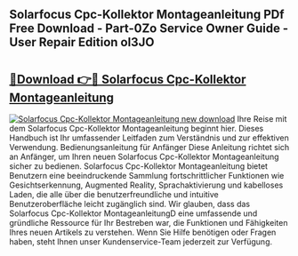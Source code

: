## Solarfocus Cpc-Kollektor Montageanleitung PDf Free Download - Part-0Zo Service Owner Guide - User Repair Edition ol3JO

# <h2><a href="http://df7t9w.blite.top/?on=Solarfocus+Cpc-Kollektor+Montageanleitung">🔗Download 👉🔴 Solarfocus Cpc-Kollektor Montageanleitung</a></h2>

[![Solarfocus Cpc-Kollektor Montageanleitung new download](https://i.imgur.com/lujVjoI.png)](http://df7t9w.blite.top/?on=Solarfocus+Cpc-Kollektor+Montageanleitung)
Ihre Reise mit dem Solarfocus Cpc-Kollektor Montageanleitung beginnt hier. Dieses Handbuch ist Ihr umfassender Leitfaden zum Verständnis und zur effektiven Verwendung. Bedienungsanleitung für Anfänger Diese Anleitung richtet sich an Anfänger, um Ihren neuen Solarfocus Cpc-Kollektor Montageanleitung sicher zu bedienen. Solarfocus Cpc-Kollektor Montageanleitung bietet Benutzern eine beeindruckende Sammlung fortschrittlicher Funktionen wie Gesichtserkennung, Augmented Reality, Sprachaktivierung und kabelloses Laden, die alle über die benutzerfreundliche und intuitive Benutzeroberfläche leicht zugänglich sind. Wir glauben, dass das Solarfocus Cpc-Kollektor MontageanleitungD eine umfassende und gründliche Ressource für Ihr Bestreben war, die Funktionen und Fähigkeiten Ihres neuen Artikels zu verstehen. Wenn Sie Hilfe benötigen oder Fragen haben, steht Ihnen unser Kundenservice-Team jederzeit zur Verfügung.
